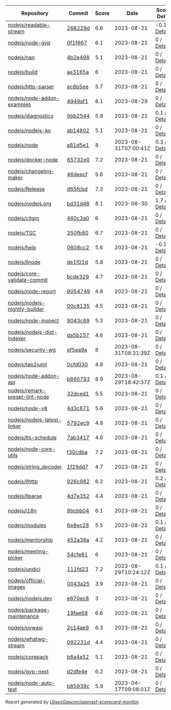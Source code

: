 <!-- OPENSSF-SCORECARD-MONITOR:START -->

| Repository | Commit | Score | Date | Score Delta | Report | StepSecurity |
| -- | -- | -- | -- | -- | -- | -- |
| [nodejs/readable-stream](https://github.com/nodejs/readable-stream) | [268229d](https://github.com/nodejs/readable-stream/commit/268229d67620d092ea4d64de5416f55997eadbaa) | 6.6 | 2023-08-21 | -0.1 / [Details](https://kooltheba.github.io/openssf-scorecard-api-visualizer/#/projects/github.com/nodejs/readable-stream/compare/268229d67620d092ea4d64de5416f55997eadbaa/268229d67620d092ea4d64de5416f55997eadbaa) | [View](https://kooltheba.github.io/openssf-scorecard-api-visualizer/#/projects/github.com/nodejs/readable-stream/commit/268229d67620d092ea4d64de5416f55997eadbaa) | [Fix it](https://app.stepsecurity.io/securerepo?repo=nodejs/readable-stream) |
| [nodejs/node-gyp](https://github.com/nodejs/node-gyp) | [0f1f667](https://github.com/nodejs/node-gyp/commit/0f1f667b737d21905e283df100a2cb639993562a) | 6.1 | 2023-08-21 | 0 / [Details](https://kooltheba.github.io/openssf-scorecard-api-visualizer/#/projects/github.com/nodejs/node-gyp/compare/445c28fabc5fbdf9c3bb3341fb70660a3530f6ad/0f1f667b737d21905e283df100a2cb639993562a) | [View](https://kooltheba.github.io/openssf-scorecard-api-visualizer/#/projects/github.com/nodejs/node-gyp/commit/0f1f667b737d21905e283df100a2cb639993562a) | [Fix it](https://app.stepsecurity.io/securerepo?repo=nodejs/node-gyp) |
| [nodejs/nan](https://github.com/nodejs/nan) | [4b2e498](https://github.com/nodejs/nan/commit/4b2e498b011fdcec517827c1b1e697516007d72e) | 5.1 | 2023-08-21 | 0 / [Details](https://kooltheba.github.io/openssf-scorecard-api-visualizer/#/projects/github.com/nodejs/nan/compare/4b2e498b011fdcec517827c1b1e697516007d72e/4b2e498b011fdcec517827c1b1e697516007d72e) | [View](https://kooltheba.github.io/openssf-scorecard-api-visualizer/#/projects/github.com/nodejs/nan/commit/4b2e498b011fdcec517827c1b1e697516007d72e) | [Fix it](https://app.stepsecurity.io/securerepo?repo=nodejs/nan) |
| [nodejs/build](https://github.com/nodejs/build) | [ae3165a](https://github.com/nodejs/build/commit/ae3165ad2fa915564a23e1e50be9ca934b2dff0d) | 6 | 2023-08-21 | 0 / [Details](https://kooltheba.github.io/openssf-scorecard-api-visualizer/#/projects/github.com/nodejs/build/compare/01d576e51d4e523d6b346cb96557b6ec96ea8cfc/ae3165ad2fa915564a23e1e50be9ca934b2dff0d) | [View](https://kooltheba.github.io/openssf-scorecard-api-visualizer/#/projects/github.com/nodejs/build/commit/ae3165ad2fa915564a23e1e50be9ca934b2dff0d) | [Fix it](https://app.stepsecurity.io/securerepo?repo=nodejs/build) |
| [nodejs/http-parser](https://github.com/nodejs/http-parser) | [ec8b5ee](https://github.com/nodejs/http-parser/commit/ec8b5ee63f0e51191ea43bb0c6eac7bfbff3141d) | 5.7 | 2023-08-21 | 0 / [Details](https://kooltheba.github.io/openssf-scorecard-api-visualizer/#/projects/github.com/nodejs/http-parser/compare/ec8b5ee63f0e51191ea43bb0c6eac7bfbff3141d/ec8b5ee63f0e51191ea43bb0c6eac7bfbff3141d) | [View](https://kooltheba.github.io/openssf-scorecard-api-visualizer/#/projects/github.com/nodejs/http-parser/commit/ec8b5ee63f0e51191ea43bb0c6eac7bfbff3141d) | [Fix it](https://app.stepsecurity.io/securerepo?repo=nodejs/http-parser) |
| [nodejs/node-addon-examples](https://github.com/nodejs/node-addon-examples) | [4949af1](https://github.com/nodejs/node-addon-examples/commit/4949af1f3483a17adce1ee91084b93f70a9066b3) | 8.1 | 2023-08-29 | 0 / [Details](https://kooltheba.github.io/openssf-scorecard-api-visualizer/#/projects/github.com/nodejs/node-addon-examples/compare/013797cb89bfe1e901b502128ae6fb59879da3a9/4949af1f3483a17adce1ee91084b93f70a9066b3) | [View](https://kooltheba.github.io/openssf-scorecard-api-visualizer/#/projects/github.com/nodejs/node-addon-examples/commit/4949af1f3483a17adce1ee91084b93f70a9066b3) | [Fix it](https://app.stepsecurity.io/securerepo?repo=nodejs/node-addon-examples) |
| [nodejs/diagnostics](https://github.com/nodejs/diagnostics) | [9bb2544](https://github.com/nodejs/diagnostics/commit/9bb2544d2ec205d9364e99331262ea97b5f8446b) | 5.9 | 2023-08-21 | 0.1 / [Details](https://kooltheba.github.io/openssf-scorecard-api-visualizer/#/projects/github.com/nodejs/diagnostics/compare/9bb2544d2ec205d9364e99331262ea97b5f8446b/9bb2544d2ec205d9364e99331262ea97b5f8446b) | [View](https://kooltheba.github.io/openssf-scorecard-api-visualizer/#/projects/github.com/nodejs/diagnostics/commit/9bb2544d2ec205d9364e99331262ea97b5f8446b) | [Fix it](https://app.stepsecurity.io/securerepo?repo=nodejs/diagnostics) |
| [nodejs/nodejs-ko](https://github.com/nodejs/nodejs-ko) | [ab14802](https://github.com/nodejs/nodejs-ko/commit/ab14802dc2e7288bdc4353a24176dce2f4ba9dff) | 5.1 | 2023-08-21 | 0 / [Details](https://kooltheba.github.io/openssf-scorecard-api-visualizer/#/projects/github.com/nodejs/nodejs-ko/compare/ab14802dc2e7288bdc4353a24176dce2f4ba9dff/ab14802dc2e7288bdc4353a24176dce2f4ba9dff) | [View](https://kooltheba.github.io/openssf-scorecard-api-visualizer/#/projects/github.com/nodejs/nodejs-ko/commit/ab14802dc2e7288bdc4353a24176dce2f4ba9dff) | [Fix it](https://app.stepsecurity.io/securerepo?repo=nodejs/nodejs-ko) |
| [nodejs/node](https://github.com/nodejs/node) | [a81d5e1](https://github.com/nodejs/node/commit/a81d5e11f3f8988d60ce6cd586281715681ab97a) | 8 | 2023-08-31T07:00:41Z | 0.3 / [Details](https://kooltheba.github.io/openssf-scorecard-api-visualizer/#/projects/github.com/nodejs/node/compare/6bb400f8ec0d276b09441abaedb6cd859f593ccf/a81d5e11f3f8988d60ce6cd586281715681ab97a) | [View](https://kooltheba.github.io/openssf-scorecard-api-visualizer/#/projects/github.com/nodejs/node/commit/a81d5e11f3f8988d60ce6cd586281715681ab97a) | [Fix it](https://app.stepsecurity.io/securerepo?repo=nodejs/node) |
| [nodejs/docker-node](https://github.com/nodejs/docker-node) | [85732e0](https://github.com/nodejs/docker-node/commit/85732e01b730998781f865eec5bd52ca47aaf3b8) | 7.2 | 2023-08-21 | 0 / [Details](https://kooltheba.github.io/openssf-scorecard-api-visualizer/#/projects/github.com/nodejs/docker-node/compare/a98a5139e7296003e489d77a387a1fd355693fdf/85732e01b730998781f865eec5bd52ca47aaf3b8) | [View](https://kooltheba.github.io/openssf-scorecard-api-visualizer/#/projects/github.com/nodejs/docker-node/commit/85732e01b730998781f865eec5bd52ca47aaf3b8) | [Fix it](https://app.stepsecurity.io/securerepo?repo=nodejs/docker-node) |
| [nodejs/changelog-maker](https://github.com/nodejs/changelog-maker) | [46deecf](https://github.com/nodejs/changelog-maker/commit/46deecf379e56fadf0f0e8e22cdf77d0a115d7e1) | 5.6 | 2023-08-21 | 0 / [Details](https://kooltheba.github.io/openssf-scorecard-api-visualizer/#/projects/github.com/nodejs/changelog-maker/compare/1825a51d6cc751dff4020868da11325771504754/46deecf379e56fadf0f0e8e22cdf77d0a115d7e1) | [View](https://kooltheba.github.io/openssf-scorecard-api-visualizer/#/projects/github.com/nodejs/changelog-maker/commit/46deecf379e56fadf0f0e8e22cdf77d0a115d7e1) | [Fix it](https://app.stepsecurity.io/securerepo?repo=nodejs/changelog-maker) |
| [nodejs/Release](https://github.com/nodejs/Release) | [d65fcbd](https://github.com/nodejs/Release/commit/d65fcbd7a684ec9926ec1dd59239ee502d81415e) | 7.3 | 2023-08-21 | 0 / [Details](https://kooltheba.github.io/openssf-scorecard-api-visualizer/#/projects/github.com/nodejs/Release/compare/b4b46113a259b19db074a7fd47b552d84c0883f4/d65fcbd7a684ec9926ec1dd59239ee502d81415e) | [View](https://kooltheba.github.io/openssf-scorecard-api-visualizer/#/projects/github.com/nodejs/Release/commit/d65fcbd7a684ec9926ec1dd59239ee502d81415e) | [Fix it](https://app.stepsecurity.io/securerepo?repo=nodejs/Release) |
| [nodejs/nodejs.org](https://github.com/nodejs/nodejs.org) | [bd31d48](https://github.com/nodejs/nodejs.org/commit/bd31d489615b424202553ffe1a5093a19d5e5e1f) | 8.1 | 2023-08-30 | 1.7 / [Details](https://kooltheba.github.io/openssf-scorecard-api-visualizer/#/projects/github.com/nodejs/nodejs.org/compare/1fbd908497ece0c5b08c7cc8f7494d7a12e7001f/bd31d489615b424202553ffe1a5093a19d5e5e1f) | [View](https://kooltheba.github.io/openssf-scorecard-api-visualizer/#/projects/github.com/nodejs/nodejs.org/commit/bd31d489615b424202553ffe1a5093a19d5e5e1f) | [Fix it](https://app.stepsecurity.io/securerepo?repo=nodejs/nodejs.org) |
| [nodejs/citgm](https://github.com/nodejs/citgm) | [460c3a0](https://github.com/nodejs/citgm/commit/460c3a008f1c33bda2e136631d0162479419ed36) | 6 | 2023-08-21 | 0 / [Details](https://kooltheba.github.io/openssf-scorecard-api-visualizer/#/projects/github.com/nodejs/citgm/compare/460c3a008f1c33bda2e136631d0162479419ed36/460c3a008f1c33bda2e136631d0162479419ed36) | [View](https://kooltheba.github.io/openssf-scorecard-api-visualizer/#/projects/github.com/nodejs/citgm/commit/460c3a008f1c33bda2e136631d0162479419ed36) | [Fix it](https://app.stepsecurity.io/securerepo?repo=nodejs/citgm) |
| [nodejs/TSC](https://github.com/nodejs/TSC) | [350fb80](https://github.com/nodejs/TSC/commit/350fb8021e43817ae9292029b06cfdd377132991) | 6.7 | 2023-08-21 | 0 / [Details](https://kooltheba.github.io/openssf-scorecard-api-visualizer/#/projects/github.com/nodejs/TSC/compare/da0061c30550f4f3d45f17998ca1c240f81ae3c3/350fb8021e43817ae9292029b06cfdd377132991) | [View](https://kooltheba.github.io/openssf-scorecard-api-visualizer/#/projects/github.com/nodejs/TSC/commit/350fb8021e43817ae9292029b06cfdd377132991) | [Fix it](https://app.stepsecurity.io/securerepo?repo=nodejs/TSC) |
| [nodejs/help](https://github.com/nodejs/help) | [0608cc2](https://github.com/nodejs/help/commit/0608cc214bff6701f81d0554791dda3f78fee3f0) | 5.6 | 2023-08-21 | -0.1 / [Details](https://kooltheba.github.io/openssf-scorecard-api-visualizer/#/projects/github.com/nodejs/help/compare/0608cc214bff6701f81d0554791dda3f78fee3f0/0608cc214bff6701f81d0554791dda3f78fee3f0) | [View](https://kooltheba.github.io/openssf-scorecard-api-visualizer/#/projects/github.com/nodejs/help/commit/0608cc214bff6701f81d0554791dda3f78fee3f0) | [Fix it](https://app.stepsecurity.io/securerepo?repo=nodejs/help) |
| [nodejs/llnode](https://github.com/nodejs/llnode) | [de1f01d](https://github.com/nodejs/llnode/commit/de1f01d70a5c58111dd873d340f898023e4e8fe6) | 5.8 | 2023-08-21 | 0 / [Details](https://kooltheba.github.io/openssf-scorecard-api-visualizer/#/projects/github.com/nodejs/llnode/compare/de1f01d70a5c58111dd873d340f898023e4e8fe6/de1f01d70a5c58111dd873d340f898023e4e8fe6) | [View](https://kooltheba.github.io/openssf-scorecard-api-visualizer/#/projects/github.com/nodejs/llnode/commit/de1f01d70a5c58111dd873d340f898023e4e8fe6) | [Fix it](https://app.stepsecurity.io/securerepo?repo=nodejs/llnode) |
| [nodejs/core-validate-commit](https://github.com/nodejs/core-validate-commit) | [bcde329](https://github.com/nodejs/core-validate-commit/commit/bcde3291025b7ca65b93c7c927bc6d1d5def223f) | 4.7 | 2023-08-21 | 0 / [Details](https://kooltheba.github.io/openssf-scorecard-api-visualizer/#/projects/github.com/nodejs/core-validate-commit/compare/964cfdcd8e0090e3c6493d9af2e38839ea0575cc/bcde3291025b7ca65b93c7c927bc6d1d5def223f) | [View](https://kooltheba.github.io/openssf-scorecard-api-visualizer/#/projects/github.com/nodejs/core-validate-commit/commit/bcde3291025b7ca65b93c7c927bc6d1d5def223f) | [Fix it](https://app.stepsecurity.io/securerepo?repo=nodejs/core-validate-commit) |
| [nodejs/node-report](https://github.com/nodejs/node-report) | [9054749](https://github.com/nodejs/node-report/commit/90547492f5da29948b00a19b13490b2ebe2c0cd6) | 4.8 | 2023-08-21 | 0 / [Details](https://kooltheba.github.io/openssf-scorecard-api-visualizer/#/projects/github.com/nodejs/node-report/compare/90547492f5da29948b00a19b13490b2ebe2c0cd6/90547492f5da29948b00a19b13490b2ebe2c0cd6) | [View](https://kooltheba.github.io/openssf-scorecard-api-visualizer/#/projects/github.com/nodejs/node-report/commit/90547492f5da29948b00a19b13490b2ebe2c0cd6) | [Fix it](https://app.stepsecurity.io/securerepo?repo=nodejs/node-report) |
| [nodejs/nodejs-nightly-builder](https://github.com/nodejs/nodejs-nightly-builder) | [00c8135](https://github.com/nodejs/nodejs-nightly-builder/commit/00c8135102b0e272ed1d8950845a5412cc9bc237) | 4.5 | 2023-08-21 | 0 / [Details](https://kooltheba.github.io/openssf-scorecard-api-visualizer/#/projects/github.com/nodejs/nodejs-nightly-builder/compare/00c8135102b0e272ed1d8950845a5412cc9bc237/00c8135102b0e272ed1d8950845a5412cc9bc237) | [View](https://kooltheba.github.io/openssf-scorecard-api-visualizer/#/projects/github.com/nodejs/nodejs-nightly-builder/commit/00c8135102b0e272ed1d8950845a5412cc9bc237) | [Fix it](https://app.stepsecurity.io/securerepo?repo=nodejs/nodejs-nightly-builder) |
| [nodejs/node-inspect](https://github.com/nodejs/node-inspect) | [9043c69](https://github.com/nodejs/node-inspect/commit/9043c6986822cf499829c079f9a7debf0a95403f) | 5.3 | 2023-08-21 | 0 / [Details](https://kooltheba.github.io/openssf-scorecard-api-visualizer/#/projects/github.com/nodejs/node-inspect/compare/9043c6986822cf499829c079f9a7debf0a95403f/9043c6986822cf499829c079f9a7debf0a95403f) | [View](https://kooltheba.github.io/openssf-scorecard-api-visualizer/#/projects/github.com/nodejs/node-inspect/commit/9043c6986822cf499829c079f9a7debf0a95403f) | [Fix it](https://app.stepsecurity.io/securerepo?repo=nodejs/node-inspect) |
| [nodejs/nodejs-dist-indexer](https://github.com/nodejs/nodejs-dist-indexer) | [da5b157](https://github.com/nodejs/nodejs-dist-indexer/commit/da5b1572f3d96b54a151fc0e9123d8011ad7afb3) | 4.6 | 2023-08-21 | 0 / [Details](https://kooltheba.github.io/openssf-scorecard-api-visualizer/#/projects/github.com/nodejs/nodejs-dist-indexer/compare/da5b1572f3d96b54a151fc0e9123d8011ad7afb3/da5b1572f3d96b54a151fc0e9123d8011ad7afb3) | [View](https://kooltheba.github.io/openssf-scorecard-api-visualizer/#/projects/github.com/nodejs/nodejs-dist-indexer/commit/da5b1572f3d96b54a151fc0e9123d8011ad7afb3) | [Fix it](https://app.stepsecurity.io/securerepo?repo=nodejs/nodejs-dist-indexer) |
| [nodejs/security-wg](https://github.com/nodejs/security-wg) | [ef5ea9a](https://github.com/nodejs/security-wg/commit/ef5ea9a38bc52cbd59f80dfc7186b8f7b27c4464) | 8 | 2023-08-31T08:31:39Z | 0 / [Details](https://kooltheba.github.io/openssf-scorecard-api-visualizer/#/projects/github.com/nodejs/security-wg/compare/edb949cb5137f99bc26daba5fcf8563f45ea9eb3/ef5ea9a38bc52cbd59f80dfc7186b8f7b27c4464) | [View](https://kooltheba.github.io/openssf-scorecard-api-visualizer/#/projects/github.com/nodejs/security-wg/commit/ef5ea9a38bc52cbd59f80dfc7186b8f7b27c4464) | [Fix it](https://app.stepsecurity.io/securerepo?repo=nodejs/security-wg) |
| [nodejs/tap2junit](https://github.com/nodejs/tap2junit) | [0cfd030](https://github.com/nodejs/tap2junit/commit/0cfd0301af2f5fa10d41bda0e101e915bd24a5cf) | 4.8 | 2023-08-21 | 0 / [Details](https://kooltheba.github.io/openssf-scorecard-api-visualizer/#/projects/github.com/nodejs/tap2junit/compare/0cfd0301af2f5fa10d41bda0e101e915bd24a5cf/0cfd0301af2f5fa10d41bda0e101e915bd24a5cf) | [View](https://kooltheba.github.io/openssf-scorecard-api-visualizer/#/projects/github.com/nodejs/tap2junit/commit/0cfd0301af2f5fa10d41bda0e101e915bd24a5cf) | [Fix it](https://app.stepsecurity.io/securerepo?repo=nodejs/tap2junit) |
| [nodejs/node-addon-api](https://github.com/nodejs/node-addon-api) | [b860793](https://github.com/nodejs/node-addon-api/commit/b860793effe366712bfa357054d1a4d9020e0f24) | 8.9 | 2023-08-29T18:42:37Z | 0.1 / [Details](https://kooltheba.github.io/openssf-scorecard-api-visualizer/#/projects/github.com/nodejs/node-addon-api/compare/59dc6be097038ef61613d806c8593e290f280c95/b860793effe366712bfa357054d1a4d9020e0f24) | [View](https://kooltheba.github.io/openssf-scorecard-api-visualizer/#/projects/github.com/nodejs/node-addon-api/commit/b860793effe366712bfa357054d1a4d9020e0f24) | [Fix it](https://app.stepsecurity.io/securerepo?repo=nodejs/node-addon-api) |
| [nodejs/remark-preset-lint-node](https://github.com/nodejs/remark-preset-lint-node) | [32dced1](https://github.com/nodejs/remark-preset-lint-node/commit/32dced167652fc4eeefdd5ef70c27c680cd73922) | 5.5 | 2023-08-21 | 0 / [Details](https://kooltheba.github.io/openssf-scorecard-api-visualizer/#/projects/github.com/nodejs/remark-preset-lint-node/compare/99d9f8feea37bbd649d218e9534de948f1181bd3/32dced167652fc4eeefdd5ef70c27c680cd73922) | [View](https://kooltheba.github.io/openssf-scorecard-api-visualizer/#/projects/github.com/nodejs/remark-preset-lint-node/commit/32dced167652fc4eeefdd5ef70c27c680cd73922) | [Fix it](https://app.stepsecurity.io/securerepo?repo=nodejs/remark-preset-lint-node) |
| [nodejs/node-v8](https://github.com/nodejs/node-v8) | [4d3c871](https://github.com/nodejs/node-v8/commit/4d3c8710c78f5bb9f3b7ecfab4db4f42b364e80d) | 5.6 | 2023-08-21 | 0 / [Details](https://kooltheba.github.io/openssf-scorecard-api-visualizer/#/projects/github.com/nodejs/node-v8/compare/4d3c8710c78f5bb9f3b7ecfab4db4f42b364e80d/4d3c8710c78f5bb9f3b7ecfab4db4f42b364e80d) | [View](https://kooltheba.github.io/openssf-scorecard-api-visualizer/#/projects/github.com/nodejs/node-v8/commit/4d3c8710c78f5bb9f3b7ecfab4db4f42b364e80d) | [Fix it](https://app.stepsecurity.io/securerepo?repo=nodejs/node-v8) |
| [nodejs/nodejs-latest-linker](https://github.com/nodejs/nodejs-latest-linker) | [5792ec9](https://github.com/nodejs/nodejs-latest-linker/commit/5792ec991efc5b35aa67e14b45d5120fba369edd) | 4.8 | 2023-08-21 | 0 / [Details](https://kooltheba.github.io/openssf-scorecard-api-visualizer/#/projects/github.com/nodejs/nodejs-latest-linker/compare/5792ec991efc5b35aa67e14b45d5120fba369edd/5792ec991efc5b35aa67e14b45d5120fba369edd) | [View](https://kooltheba.github.io/openssf-scorecard-api-visualizer/#/projects/github.com/nodejs/nodejs-latest-linker/commit/5792ec991efc5b35aa67e14b45d5120fba369edd) | [Fix it](https://app.stepsecurity.io/securerepo?repo=nodejs/nodejs-latest-linker) |
| [nodejs/lts-schedule](https://github.com/nodejs/lts-schedule) | [7ab3417](https://github.com/nodejs/lts-schedule/commit/7ab3417749715bd6665eb840da54a5bea696ecc0) | 4.6 | 2023-08-21 | 0 / [Details](https://kooltheba.github.io/openssf-scorecard-api-visualizer/#/projects/github.com/nodejs/lts-schedule/compare/7ab3417749715bd6665eb840da54a5bea696ecc0/7ab3417749715bd6665eb840da54a5bea696ecc0) | [View](https://kooltheba.github.io/openssf-scorecard-api-visualizer/#/projects/github.com/nodejs/lts-schedule/commit/7ab3417749715bd6665eb840da54a5bea696ecc0) | [Fix it](https://app.stepsecurity.io/securerepo?repo=nodejs/lts-schedule) |
| [nodejs/node-core-utils](https://github.com/nodejs/node-core-utils) | [f30cdba](https://github.com/nodejs/node-core-utils/commit/f30cdbaff8ac77e4439fd82bc710e8f405473468) | 7.2 | 2023-08-21 | 0 / [Details](https://kooltheba.github.io/openssf-scorecard-api-visualizer/#/projects/github.com/nodejs/node-core-utils/compare/bdc9a6bbcef523b064d5f04f53f320eb7dd2655d/f30cdbaff8ac77e4439fd82bc710e8f405473468) | [View](https://kooltheba.github.io/openssf-scorecard-api-visualizer/#/projects/github.com/nodejs/node-core-utils/commit/f30cdbaff8ac77e4439fd82bc710e8f405473468) | [Fix it](https://app.stepsecurity.io/securerepo?repo=nodejs/node-core-utils) |
| [nodejs/string_decoder](https://github.com/nodejs/string_decoder) | [1f29dd7](https://github.com/nodejs/string_decoder/commit/1f29dd715a6c829da89e869af7dafc231c20ed9f) | 4.7 | 2023-08-21 | 0 / [Details](https://kooltheba.github.io/openssf-scorecard-api-visualizer/#/projects/github.com/nodejs/string_decoder/compare/1f29dd715a6c829da89e869af7dafc231c20ed9f/1f29dd715a6c829da89e869af7dafc231c20ed9f) | [View](https://kooltheba.github.io/openssf-scorecard-api-visualizer/#/projects/github.com/nodejs/string_decoder/commit/1f29dd715a6c829da89e869af7dafc231c20ed9f) | [Fix it](https://app.stepsecurity.io/securerepo?repo=nodejs/string_decoder) |
| [nodejs/llhttp](https://github.com/nodejs/llhttp) | [926c982](https://github.com/nodejs/llhttp/commit/926c982942eb53a13f01c1e9e6b19bd3b196e7dd) | 6.2 | 2023-08-21 | 0.2 / [Details](https://kooltheba.github.io/openssf-scorecard-api-visualizer/#/projects/github.com/nodejs/llhttp/compare/78af631d7d365f1981e01a0ab7d31c22fc0db76f/926c982942eb53a13f01c1e9e6b19bd3b196e7dd) | [View](https://kooltheba.github.io/openssf-scorecard-api-visualizer/#/projects/github.com/nodejs/llhttp/commit/926c982942eb53a13f01c1e9e6b19bd3b196e7dd) | [Fix it](https://app.stepsecurity.io/securerepo?repo=nodejs/llhttp) |
| [nodejs/llparse](https://github.com/nodejs/llparse) | [4d7e352](https://github.com/nodejs/llparse/commit/4d7e35267870b576f41112f6f720f4a1009b10b8) | 4.4 | 2023-08-21 | 0 / [Details](https://kooltheba.github.io/openssf-scorecard-api-visualizer/#/projects/github.com/nodejs/llparse/compare/4d7e35267870b576f41112f6f720f4a1009b10b8/4d7e35267870b576f41112f6f720f4a1009b10b8) | [View](https://kooltheba.github.io/openssf-scorecard-api-visualizer/#/projects/github.com/nodejs/llparse/commit/4d7e35267870b576f41112f6f720f4a1009b10b8) | [Fix it](https://app.stepsecurity.io/securerepo?repo=nodejs/llparse) |
| [nodejs/i18n](https://github.com/nodejs/i18n) | [8bcbb04](https://github.com/nodejs/i18n/commit/8bcbb04a212b5ea65ba362407d1c65a3aaefc392) | 6.1 | 2023-08-21 | 0 / [Details](https://kooltheba.github.io/openssf-scorecard-api-visualizer/#/projects/github.com/nodejs/i18n/compare/8bcbb04a212b5ea65ba362407d1c65a3aaefc392/8bcbb04a212b5ea65ba362407d1c65a3aaefc392) | [View](https://kooltheba.github.io/openssf-scorecard-api-visualizer/#/projects/github.com/nodejs/i18n/commit/8bcbb04a212b5ea65ba362407d1c65a3aaefc392) | [Fix it](https://app.stepsecurity.io/securerepo?repo=nodejs/i18n) |
| [nodejs/modules](https://github.com/nodejs/modules) | [6e8ec28](https://github.com/nodejs/modules/commit/6e8ec28d20993ed8a7815c82255471ac628f2c3d) | 5.5 | 2023-08-21 | 0.1 / [Details](https://kooltheba.github.io/openssf-scorecard-api-visualizer/#/projects/github.com/nodejs/modules/compare/6e8ec28d20993ed8a7815c82255471ac628f2c3d/6e8ec28d20993ed8a7815c82255471ac628f2c3d) | [View](https://kooltheba.github.io/openssf-scorecard-api-visualizer/#/projects/github.com/nodejs/modules/commit/6e8ec28d20993ed8a7815c82255471ac628f2c3d) | [Fix it](https://app.stepsecurity.io/securerepo?repo=nodejs/modules) |
| [nodejs/mentorship](https://github.com/nodejs/mentorship) | [452a38a](https://github.com/nodejs/mentorship/commit/452a38aec26bb4d9256b2dcde79c51ffd44cd2b7) | 4.2 | 2023-08-21 | 0 / [Details](https://kooltheba.github.io/openssf-scorecard-api-visualizer/#/projects/github.com/nodejs/mentorship/compare/452a38aec26bb4d9256b2dcde79c51ffd44cd2b7/452a38aec26bb4d9256b2dcde79c51ffd44cd2b7) | [View](https://kooltheba.github.io/openssf-scorecard-api-visualizer/#/projects/github.com/nodejs/mentorship/commit/452a38aec26bb4d9256b2dcde79c51ffd44cd2b7) | [Fix it](https://app.stepsecurity.io/securerepo?repo=nodejs/mentorship) |
| [nodejs/meeting-picker](https://github.com/nodejs/meeting-picker) | [54cfe81](https://github.com/nodejs/meeting-picker/commit/54cfe812e8b8c376da27cb0a4ad789c98037b112) | 6 | 2023-08-21 | 0 / [Details](https://kooltheba.github.io/openssf-scorecard-api-visualizer/#/projects/github.com/nodejs/meeting-picker/compare/59551e89e5eaba260610a702dbd125d8117795b6/54cfe812e8b8c376da27cb0a4ad789c98037b112) | [View](https://kooltheba.github.io/openssf-scorecard-api-visualizer/#/projects/github.com/nodejs/meeting-picker/commit/54cfe812e8b8c376da27cb0a4ad789c98037b112) | [Fix it](https://app.stepsecurity.io/securerepo?repo=nodejs/meeting-picker) |
| [nodejs/undici](https://github.com/nodejs/undici) | [111fd23](https://github.com/nodejs/undici/commit/111fd2388094270259814ca7ea5da7d07b2126f6) | 7.2 | 2023-08-29T10:24:12Z | 0.1 / [Details](https://kooltheba.github.io/openssf-scorecard-api-visualizer/#/projects/github.com/nodejs/undici/compare/c83b084879fa0bb8e0469d31ec61428ac68160d5/111fd2388094270259814ca7ea5da7d07b2126f6) | [View](https://kooltheba.github.io/openssf-scorecard-api-visualizer/#/projects/github.com/nodejs/undici/commit/111fd2388094270259814ca7ea5da7d07b2126f6) | [Fix it](https://app.stepsecurity.io/securerepo?repo=nodejs/undici) |
| [nodejs/official-images](https://github.com/nodejs/official-images) | [0043a25](https://github.com/nodejs/official-images/commit/0043a2597f764b1c0374abd06c57d496d6cc8ffd) | 3.9 | 2023-08-21 | 0 / [Details](https://kooltheba.github.io/openssf-scorecard-api-visualizer/#/projects/github.com/nodejs/official-images/compare/0043a2597f764b1c0374abd06c57d496d6cc8ffd/0043a2597f764b1c0374abd06c57d496d6cc8ffd) | [View](https://kooltheba.github.io/openssf-scorecard-api-visualizer/#/projects/github.com/nodejs/official-images/commit/0043a2597f764b1c0374abd06c57d496d6cc8ffd) | [Fix it](https://app.stepsecurity.io/securerepo?repo=nodejs/official-images) |
| [nodejs/nodejs.dev](https://github.com/nodejs/nodejs.dev) | [e670ec8](https://github.com/nodejs/nodejs.dev/commit/e670ec88c82119ed3141d97e24a2e98630a304c9) | 3 | 2023-08-21 | 0 / [Details](https://kooltheba.github.io/openssf-scorecard-api-visualizer/#/projects/github.com/nodejs/nodejs.dev/compare/5a66d4102570ac8693a927b5ed2b440967fb29d3/e670ec88c82119ed3141d97e24a2e98630a304c9) | [View](https://kooltheba.github.io/openssf-scorecard-api-visualizer/#/projects/github.com/nodejs/nodejs.dev/commit/e670ec88c82119ed3141d97e24a2e98630a304c9) | [Fix it](https://app.stepsecurity.io/securerepo?repo=nodejs/nodejs.dev) |
| [nodejs/package-maintenance](https://github.com/nodejs/package-maintenance) | [19fae68](https://github.com/nodejs/package-maintenance/commit/19fae683253a994cc1deb056a016d21e1baf7da2) | 6.6 | 2023-08-21 | 0 / [Details](https://kooltheba.github.io/openssf-scorecard-api-visualizer/#/projects/github.com/nodejs/package-maintenance/compare/e91aee5cdbb4bf85cdb1b433d5967750531e1596/19fae683253a994cc1deb056a016d21e1baf7da2) | [View](https://kooltheba.github.io/openssf-scorecard-api-visualizer/#/projects/github.com/nodejs/package-maintenance/commit/19fae683253a994cc1deb056a016d21e1baf7da2) | [Fix it](https://app.stepsecurity.io/securerepo?repo=nodejs/package-maintenance) |
| [nodejs/uvwasi](https://github.com/nodejs/uvwasi) | [2c14ae9](https://github.com/nodejs/uvwasi/commit/2c14ae9beafb74c369dffc3fc927a84e91a1ed1f) | 6.3 | 2023-08-21 | 0 / [Details](https://kooltheba.github.io/openssf-scorecard-api-visualizer/#/projects/github.com/nodejs/uvwasi/compare/7dffc6b19d14aea8d63e13c49163021ec8822cee/2c14ae9beafb74c369dffc3fc927a84e91a1ed1f) | [View](https://kooltheba.github.io/openssf-scorecard-api-visualizer/#/projects/github.com/nodejs/uvwasi/commit/2c14ae9beafb74c369dffc3fc927a84e91a1ed1f) | [Fix it](https://app.stepsecurity.io/securerepo?repo=nodejs/uvwasi) |
| [nodejs/whatwg-stream](https://github.com/nodejs/whatwg-stream) | [092231d](https://github.com/nodejs/whatwg-stream/commit/092231da3ade919daef9b23ea4e0ed7c9a7dea80) | 4.4 | 2023-08-21 | 0 / [Details](https://kooltheba.github.io/openssf-scorecard-api-visualizer/#/projects/github.com/nodejs/whatwg-stream/compare/092231da3ade919daef9b23ea4e0ed7c9a7dea80/092231da3ade919daef9b23ea4e0ed7c9a7dea80) | [View](https://kooltheba.github.io/openssf-scorecard-api-visualizer/#/projects/github.com/nodejs/whatwg-stream/commit/092231da3ade919daef9b23ea4e0ed7c9a7dea80) | [Fix it](https://app.stepsecurity.io/securerepo?repo=nodejs/whatwg-stream) |
| [nodejs/corepack](https://github.com/nodejs/corepack) | [b8a4a52](https://github.com/nodejs/corepack/commit/b8a4a529319eed50983f9f2c527490d07806b1bc) | 5.1 | 2023-08-21 | 0 / [Details](https://kooltheba.github.io/openssf-scorecard-api-visualizer/#/projects/github.com/nodejs/corepack/compare/b8a4a529319eed50983f9f2c527490d07806b1bc/b8a4a529319eed50983f9f2c527490d07806b1bc) | [View](https://kooltheba.github.io/openssf-scorecard-api-visualizer/#/projects/github.com/nodejs/corepack/commit/b8a4a529319eed50983f9f2c527490d07806b1bc) | [Fix it](https://app.stepsecurity.io/securerepo?repo=nodejs/corepack) |
| [nodejs/gyp-next](https://github.com/nodejs/gyp-next) | [d2dfe4e](https://github.com/nodejs/gyp-next/commit/d2dfe4e66b64c16b38bef984782db93d12674f05) | 6.2 | 2023-08-21 | 0 / [Details](https://kooltheba.github.io/openssf-scorecard-api-visualizer/#/projects/github.com/nodejs/gyp-next/compare/a7eb264d79e48319a2c203223e0ffbcccea3e9ad/d2dfe4e66b64c16b38bef984782db93d12674f05) | [View](https://kooltheba.github.io/openssf-scorecard-api-visualizer/#/projects/github.com/nodejs/gyp-next/commit/d2dfe4e66b64c16b38bef984782db93d12674f05) | [Fix it](https://app.stepsecurity.io/securerepo?repo=nodejs/gyp-next) |
| [nodejs/node-auto-test](https://github.com/nodejs/node-auto-test) | [b85939c](https://github.com/nodejs/node-auto-test/commit/b85939c0dc88670c1d3fbed36b5aba01e2c3f4c7) | 5.9 | 2023-04-17T09:08:01Z | 0 / [Details](https://kooltheba.github.io/openssf-scorecard-api-visualizer/#/projects/github.com/nodejs/node-auto-test/compare/b85939c0dc88670c1d3fbed36b5aba01e2c3f4c7/b85939c0dc88670c1d3fbed36b5aba01e2c3f4c7) | [View](https://kooltheba.github.io/openssf-scorecard-api-visualizer/#/projects/github.com/nodejs/node-auto-test/commit/b85939c0dc88670c1d3fbed36b5aba01e2c3f4c7) | [Fix it](https://app.stepsecurity.io/securerepo?repo=nodejs/node-auto-test) |

_Report generated by [UlisesGascon/openssf-scorecard-monitor](https://github.com/UlisesGascon/openssf-scorecard-monitor)._
<!-- OPENSSF-SCORECARD-MONITOR:END -->